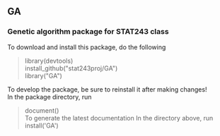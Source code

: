 ## GA
### Genetic algorithm package for STAT243 class  
To download and install this package, do the following <br/>
> library(devtools) <br/>
> install_github("stat243proj/GA") <br/>
> library("GA") <br/>
 
To develop the package, be sure to reinstall it after making changes! <br/>
In the package directory, run <br/>
> document() <br/>
To generate the latest documentation
In the directory above, run <br/>
> install('GA') <br/>